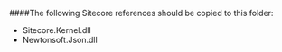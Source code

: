 ####The following Sitecore references should be copied to this folder:
* Sitecore.Kernel.dll
* Newtonsoft.Json.dll
